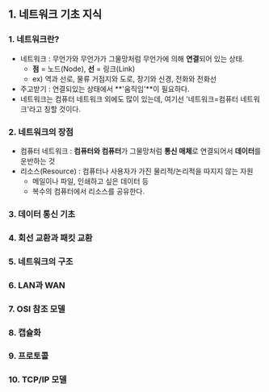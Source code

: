 ## 1. 네트워크 기초 지식


### 1. 네트워크란?
- 네트워크 : 무언가와 무언가가 그물망처럼 무언가에 의해 **연결**되어 있는 상태. 
	+ **점** = 노드(Node), **선** = 링크(Link)
	+ ex) 역과 선로, 물류 거점지와 도로, 장기와 신경, 전화와 전화선
- 주고받기 : 연결되있는 상태에서 **'움직임'**이 필요하다.
- 네트워크는 컴퓨터 네트워크 외에도 많이 있는데, 여기선 '네트워크=컴퓨터 네트워크'라고 칭할 것이다.
 
### 2. 네트워크의 장점
- 컴퓨터 네트워크 : **컴퓨터와 컴퓨터**가 그물망처럼 **통신 매체**로 연결되어서 **데이터**를 운반하는 것
- 리소스(Resource) : 컴퓨터나 사용자가 가진 물리적/논리적을 따지지 않는 자원
	+ 메일이나 파일, 인쇄하고 싶은 데이터 등
	+ 복수의 컴퓨터에서 리소스를 공유한다. 

### 3. 데이터 통신 기초

### 4. 회선 교환과 패킷 교환

### 5. 네트워크의 구조

### 6. LAN과 WAN

### 7. OSI 참조 모델

### 8. 캡슐화

### 9. 프로토콜

### 10. TCP/IP 모델